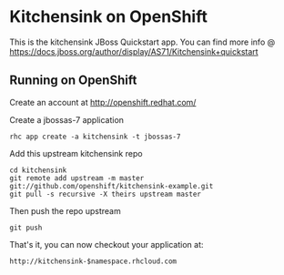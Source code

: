 Kitchensink on OpenShift
=========================

This is the kitchensink JBoss Quickstart app.  You can find more info @ https://docs.jboss.org/author/display/AS71/Kitchensink+quickstart

Running on OpenShift
--------------------

Create an account at http://openshift.redhat.com/

Create a jbossas-7 application

    rhc app create -a kitchensink -t jbossas-7

Add this upstream kitchensink repo

    cd kitchensink
    git remote add upstream -m master git://github.com/openshift/kitchensink-example.git
    git pull -s recursive -X theirs upstream master

Then push the repo upstream

    git push

That's it, you can now checkout your application at:

    http://kitchensink-$namespace.rhcloud.com
